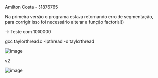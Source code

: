 Amilton Costa - 31876765

Na primeira versão o programa estava retornando erro de segmentação, para corrigir isso foi necessário alterar a função factorial()

-> Teste com 1000000

gcc taylorthread.c -lpthread -o taylorthread


![image](https://github.com/Amiltonlopescosta/Computa-oParalela/assets/79999632/e1ef4636-adad-4b00-88b5-62adf6423da9)

v2

![image](https://github.com/Amiltonlopescosta/Computa-oParalela/assets/79999632/b7377c0f-a5b8-4dab-a98f-02abe5bb1ff1)
